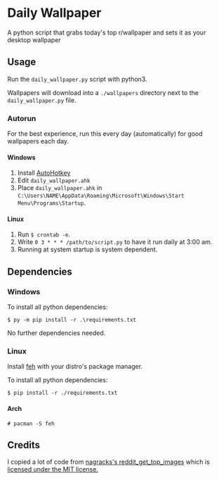 # Daily Wallpaper
A python script that grabs today's top r/wallpaper and sets it as your desktop wallpaper

## Usage

Run the `daily_wallpaper.py` script with python3.

Wallpapers will download into a `./wallpapers` directory next to the `daily_wallpaper.py` file.

### Autorun

For the best experience, run this every day (automatically) for good wallpapers each day.

#### Windows

1. Install [AutoHotkey](https://www.autohotkey.com/)
2. Edit `daily_wallpaper.ahk`
3. Place `daily_wallpaper.ahk` in `C:\Users\NAME\AppData\Roaming\Microsoft\Windows\Start Menu\Programs\Startup`.

#### Linux

1. Run `$ crontab -e`.
2. Write `0 3 * * * /path/to/script.py` to have it run daily at 3:00 am.
3. Running at system startup is system dependent.

## Dependencies


### Windows

To install all python dependencies:
```
$ py -m pip install -r .\requirements.txt
```

No further dependencies needed.

### Linux

Install [feh](https://wiki.archlinux.org/index.php/Feh) with your distro's package manager.

To install all python dependencies:
```
$ pip install -r ./requirements.txt
```

#### Arch

```
# pacman -S feh
```

## Credits

I copied a lot of code from [nagracks's reddit_get_top_images](https://github.com/nagracks/reddit_get_top_images) 
which is [licensed under the MIT license.](https://github.com/nagracks/reddit_get_top_images/blob/master/LICENSE)

